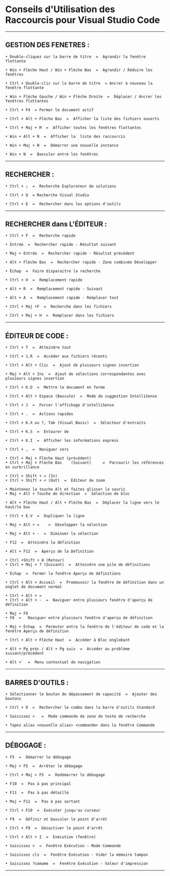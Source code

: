 # **Conseils d'Utilisation des Raccourcis pour Visual Studio Code**
---

## **GESTION DES FENETRES :**


    • Double-cliquez sur la barre de titre  =  Agrandir la fenêtre flottante

    • Win + Flèche Haut / Win + Flèche Bas  =  Agrandir / Réduire les fenêtres

    • Ctrl + Double-clic sur la barre de titre  = Ancrer à nouveau la fenêtre flottante 

    • Win + Flèche Gauche / Win + Flèche Droite  =  Déplacer / Ancrer les fenêtres flottantes

    • Ctrl + F4  = Fermer le document actif

    • Ctrl + Alt + Flèche Bas  =  Afficher la liste des fichiers ouverts

    • Ctrl + Maj + M  =  Afficher toutes les fenêtres flottantes

    • Win + Alt + N  =  Afficher la  liste des raccourcis

    • Win + Maj + N  =  Démarrer une nouvelle instance

    • Win + N  =  Basculer entre les fenêtres
---

## **RECHERCHER :**


    • Ctrl + ;  =  Recherche Explorateur de solutions

    • Ctrl + Q  = Recherche Visual Studio

    • Ctrl + E  =  Rechercher dans les options d'outils
---

## **RECHERCHER dans L'ÉDITEUR :**


    • Ctrl + F  =  Recherche rapide

    • Entrée  =  Rechercher rapide - Résultat suivant

    • Maj + Entrée  =  Rechercher rapide - Résultat précédent

    • Alt + Flèche Bas  =  Rechercher rapide - Zone combinée Développer

    • Échap  =  Faire disparaitre la recherche

    • Ctrl + H  =  Remplacement rapide

    • Alt + R  =  Remplacement rapide - Suivant

    • Alt + A  =  Remplacement rapide - Remplacer tout

    • Ctrl + Maj +F  =  Recherche dans les fichiers

    • Ctrl + Maj + H  =  Remplacer dans les fichiers
---

## **ÉDITEUR DE CODE :**


    • Ctrl + T  =  Atteindre tout

    • Ctrl + 1.R  =  Accéder aux fichiers récents

    • Ctrl + Alt + Clic  =  Ajout de plusieurs signes insertion

    • Maj + Alt + Ins  =  Ajout de sélections correspondantes avec plusieurs signes insertion

    • Ctrl + K.D  =  Mettre le document en forme

    • Ctrl + Alt + Espace (Bascule)  =  Mode de suggestion IntelliSense

    • Ctrl + J  =  Forcer l'affichage d'intelliSense

    • Ctrl + .  =  Actions rapides

    • Ctrl + K.X ou ?, Tab (Visual Basic)  =  Sélecteur d'extraits

    • Ctrl + K.S  =  Entourer de

    • Ctrl + K.I  =  Afficher les informations express

    • Ctrl + ,  =  Naviguer vers

    • Ctrl + Maj + Flèche Haut (précédent)
    • Ctrl + Maj + Flèche Bas    (Suivant)     =  Parcourir les références en surbrillance

    • Ctrl + Shift + > (In)
    • Ctrl + Shift + < (Out)  =  Éditeur de zoom

    • Maintenez la touche Alt et faites glisser la souris
    • Maj + Alt + Touche de direction  =  Sélection de bloc

    • Alt + Flèche Haut / Alt + Flèche Bas  =  Déplacer la ligne vers le haut/le bas

    • Ctrl + E.V  =  Dupliquer la ligne

    • Maj + Alt + =    =  Développer la sélection

    • Maj + Alt + -  =  Diminuer la sélection

    • F12  =  Atteindre la définition

    • Alt + F12  =  Aperçu de la Définition

    • Ctrl +Shift + 8 (Retour)
    • Ctrl + Maj + 7 (Suivant)  =  Atteindre une pile de définitions

    • Échap  =  Fermer la fenêtre Aperçu de définitions

    • Ctrl + Alt + Accueil  =  Promouvoir la fenêtre de définition dans un onglet de document normal

    • Ctrl + Alt + =
    • Ctrl + Alt + -  =  Naviguer entre plusieurs fenêtre d'aperçu de définition

    • Maj + F8
    • F8  =   Naviguer entre plusieurs fenêtre d'aperçu de définition

    • Maj + Échap  =  Permuter entre la fenêtre de l'éditeur de code et la fenêtre Aperçu de définition

    • Ctrl + Alt + Flèche Haut  =  Accéder à Bloc englobant

    • Alt + Pg préc / Alt + Pg suiv  =  Accéder au problème suivant/précédent

    • Alt +`  =  Menu contextuel de navigation
---

## **BARRES D'OUTILS :**


    • Sélectionner le bouton de dépassement de capacité  =  Ajouter des boutons

    • Ctrl + D  =  Rechercher le combo dans la barre d'outils Standard

    • Saisissez >   =  Mode commande de zone de texte de recherche

    • Tapez alias <nouvelle alias> <commande> dans la fenêtre Commande
---

## **DÉBOGAGE :**


    • F5  =  Démarrer le débogage

    • Maj + F5  =  Arrêter le débogage

    • Ctrl + Maj + F5  =  Redémarrer le débogage

    • F10  =  Pas à pas principal

    • F11  =  Pas à pas détaillé

    • Maj + F11  =  Pas à pas sortant

    • Ctrl + F10  =  Exécuter jusqu'au curseur

    • F9  =  Définir et basculer le point d'arrêt

    • Ctrl + F9  =  Désactiver le point d'arrêt

    • Ctrl + Alt + I  =  Exécution (fenêtre)

    • Saisissez >  =  Fenêtre Exécution - Mode Commande

    • Saisissez cls  =  Fenêtre Exécution - Vider la mémoire tampon

    • Saisissez ?vamame  =  Fenêtre Exécution - Valeur d'impression 
---
